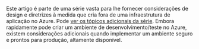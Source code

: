 Este artigo é parte de uma série vasta para lhe fornecer considerações de design e diretrizes à medida que cria fora de uma infraestrutura de aplicação no Azure. Pode [ver os tópicos adicionais da série](#next-steps). Embora rapidamente pode criar um ambiente de desenvolvimento/teste no Azure, existem considerações adicionais quando implementar um ambiente seguro e prontos para produção, altamente disponível.

